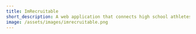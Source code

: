 ```yaml
---
title: ImRecruitable
short_description: A web application that connects high school athletes with college coaches.
image: /assets/images/imrecruitable.png
---
```

